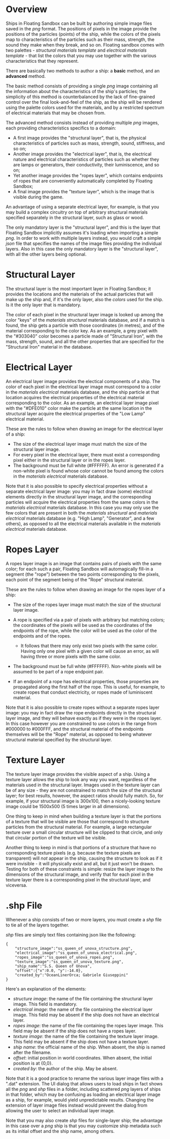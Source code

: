 # Overview
Ships in Floating Sandbox can be built by authoring simple image files saved in the _png_ format. The positions of pixels in the image provide
the positions of the particles (points) of the ship, while the colors of the pixels map to characteristics of the particles such as their mass, strength, 
the sound they make when they break, and so on. Floating sandbox comes with two palettes - _structural materials template_ and 
_electrical materials template_ - that list the colors that you may use together with the various characteristics that they represent.

There are basically two methods to author a ship: a **basic** method, and an **advanced** method.

The basic method consists of providing a single _png_ image containing all the information about the characteristics of the ship's particles; the 
simplicity of this method is counterbalanced by the lack of fine-grained control over the final look-and-feel of the ship, as the ship
will be rendered using the palette colors used for the materials, and by a restricted spectrum of electrical materials that may be chosen from.

The advanced method consists instead of providing multiple _png_ images, each providing characteristics specifics to a domain:
- A first image provides the "structural layer", that is, the physical characteristics of particles such as mass, strength, sound, stiffness, and so on;
- Another image provides the "electrical layer", that is, the electrical nature and electrical characteristics of particles such as whether
   they are lamps or generators, their conductivity, their luminiscence, and so on;
- Yet another image provides the "ropes layer", which contains endpoints of ropes that are conveniently automatically completed by Floating Sandbox;
- A final image provides the "texture layer", which is the image that is visible during the game.

An advantage of using a separate electrical layer, for example, is that you may build a complex circuitry on top of arbitrary structural materials specified separately in the structural layer, such as glass or wood.

The only mandatory layer is the "structural layer", and this is the layer that Floating Sandbox implicitly assumes it's loading when importing 
a simple _png_. In order to work with multiple layers instead, you would craft a simple _json_ file that specifies the names of the image files
providing the individual layers. Also in this case the only mandatory layer is the "structural layer", with all the other layers being optional.

# Structural Layer
The structural layer is the most important layer in Floating Sandbox; it provides the locations and the materials of the actual particles that will make up the ship and, if it's the only layer, also the _colors_ used for the ship. Is it the only layer that is mandatory.

The color of each pixel in the structural layer image is looked up among the color "keys" of the _materials structural_ materials database, and if a match is found, the ship gets a particle with those coordinates (in metres), and of the material corresponding to the color key. As an example, a grey pixel with the "#303040" color becomes a particle made of "Structural Iron", with the mass, strength, sound, and all the other properties that are  specified for the "Structural Iron" material in the database.

# Electrical Layer
An electrical layer image provides the electical components of a ship. The color of each pixel in the electrical layer image must correspond to a color in the _materials electrical_ materials database, and the ship particle at that location acquires the electrical properties of the electrical material corresponding to the color. As an example, an electrical layer image pixel with the "#DFE010" color make the particle at the same location in the structural layer acquire the electrical properties of the "Low Lamp" electrical material.

These are the rules to follow when drawing an image for the electrical layer of a ship:
- The size of the electrical layer image must match the size of the structural layer image.
- For every pixel in the electrical layer, there must exist a corresponding pixel either in the structural layer or in the ropes layer.
- The background must be full white (#FFFFFF). An error is generated if a non-white pixel is found whose color cannot be found among the colors in the _materials electrical_ materials database.

Note that it is also possible to specify electrical properties without a separate electrical layer image: you may in fact draw (some) electrical elements directly in the structural layer image, and the corresponding particles will acquire the electrical properties from the same colors in the _materials electrical_ materials database. In this case you may only use the few colors that are present in both the _materials structural_ and _materials electrical_ materials database (e.g. "High Lamp", "Generator", and a few others), as opposed to all the electrical materials available in the _materials electrical_ materials database.

# Ropes Layer
A ropes layer image is an image that contains pairs of pixels with the same color; for each such a pair, Floating Sandbox will automagically fill-in 
a segment (the "rope") between the two points corresponding to the pixels, each point of the segment being of the "Rope" structural material.

These are the rules to follow when drawing an image for the ropes layer of a ship:
- The size of the ropes layer image must match the size of the structural layer image.
- A rope is specified via a pair of pixels with arbitrary but matching colors; the coordinates of the pixels will be used as the coordinates of the endpoints 
 of the rope, while the color will be used as the color of the endpoints and of the ropes.

   - It follows that there may only exist two pixels with the same color. Having only one pixel with a given color will cause an error, as will having
   three or more pixels with the same color.
- The background must be full white (#FFFFFF). Non-white pixels will be assumed to be part of a rope endpoint pair.
- If an endpoint of a rope has electrical properties, those properties are propagated along the first half of the rope. This is useful, for example, to create ropes that conduct electricity, or ropes made of luminiscent material.

Note that it is also possible to create ropes without a separate ropes layer image: you may in fact draw the rope endpoints directly in the
structural layer image, and they will behave exactly as if they were in the ropes layer. In this case however you are constrained to use colors
in the range from #000000 to #000FFF, and the structural material of the endpoints themselves will be the "Rope" material, as opposed to
being whatever structural material specified by the structural layer.

# Texture Layer
The texture layer image provides the visible aspect of a ship. Using a texture layer allows the ship to look any way you want, regardless of the materials  used in the structural layer.
Images used in the texture layer can be of any size - they are not constrained to match the size of the structural layer; for best results, however, the aspect ratios should fully match. So, for example, if your structural image is 300x100, then a nicely-looking texture image could be 1500x500 (5 times larger in all dimensions).

One thing to keep in mind when building a texture layer is that the portions of a texture that will be visible are those that correspond to structure particles from the structural material. For example, a large rectangular texture over a small circular structure will be clipped to that circle, and only that circular portion of the texture will be visible.

Another thing to keep in mind is that portions of a structure that have no corresponding texture pixels (e.g. because the texture pixels are transparent) will *not* appear in the ship, causing the structure to look as if it were invisible - it will physically exist and all, but it just won't be drawn.
Testing for both of these constraints is simple: resize the layer image to the dimensions of the structural image, and verify that for each pixel in the texture layer there is a corresponding pixel in the structural layer, and viceversa.

# .shp File
Whenever a ship consists of two or more layers, you must create a _shp_ file to tie all of the layers together.

_shp_ files are simply text files containing json like the following:
```
{
	"structure_image":"ss_queen_of_unova_structure.png",
	"electrical_image":"ss_queen_of_unova_electrical.png",
	"ropes_image":"ss_queen_of_unova_ropes.png",
	"texture_image":"ss_queen_of_unova_texture.png",
	"ship_name":"S.S. Queen of Unova",
	"offset":{"x":0.0, "y":-14.0},
	"created_by":"OceanLinerOrca; Gabriele Giuseppini"
}
```
Here's an explanation of the elements:
- _structure image_: the name of the file containing the structural layer image. This field is mandatory.
- _electrical image_: the name of the file containing the electrical layer image. This field may be absent if the ship does not have an electrical layer.
- _ropes image_: the name of the file containing the ropes layer image. This field may be absent if the ship does not have a ropes layer.
- _texture image_: the name of the file containing the texture layer image. This field may be absent if the ship does not have a texture layer.
- _ship name_: the official name of the ship. When absent, the ship is named after the filename.
- _offset_: initial position in world coordinates. When absent, the initial position is at {0,0}.
- _created by_: the author of the ship. May be absent.

Note that it is a good practice to rename the various layer image files with a ".dat" extension. The UI dialog that allows users to load ships in fact shows all the _png_ and _shp_ files in a folder, including scattered _png_ layers of ships in that folder, which may be confusing as loading an electrical layer image as a ship, for example, would yield unpredictable results. Changing the extension of layer image files instead would prevent the dialog from allowing the user to select an individual layer image.

Note that you may also create _shp_ files for single-layer ship; the advantage in this case over a _png_ ship is that you may customize ship metadata such as its initial offset and the ship name, among others.